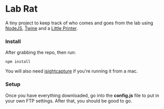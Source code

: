 # Lab Rat 
A tiny project to keep track of who comes and goes from the lab using [NodeJS](http://www.nodejs.org), [Twine](http://supermechanical.com/) and a [Little Printer](http://bergcloud.com/littleprinter/).

### Install
After grabbing the repo, then run:

	npm install

You will also need [isightcapture](http://www.macupdate.com/app/mac/18598/isightcapture) if you're running it from a mac.

### Setup
Once you have everything downloaded, go into the __config.js__ file to put in your own FTP settings. After that, you should be good to go.